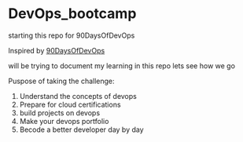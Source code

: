 # DevOps_bootcamp
starting this repo for 90DaysOfDevOps

Inspired by [90DaysOfDevOps](https://github.com/MichaelCade/90DaysOfDevOps) 

will be trying to document my learning in this repo lets see how we go

Puspose of taking the challenge:
1. Understand the concepts of devops
2. Prepare for cloud certifications
3. build projects on devops
4. Make your devops portfolio
5. Becode a better developer day by day
